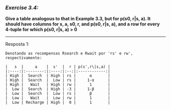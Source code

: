 ### *Exercise 3.4:* 

**Give a table analogous to that in Example 3.3, but for p(s0, r|s, a). It should have columns for s, a, s0, r, and p(s0, r|s, a), and a row for every 4-tuple for which p(s0, r|s, a) > 0**

---
Resposta 1:

```
Denotando as recompensas Rsearch e Rwait por 'rs' e rw', respectivamente:

|   s  |     a    |  s'  |  r | p(s',r\|s,a) |
|:----:|:--------:|:----:|:--:|:------------:|
| High |  Search  | High | rs |      α       |
| High |  Search  |  Low | rs |     1-α      |
| High |   Wait   | High | rw |      1       |
|  Low |  Search  | High | -3 |     1-β      |
|  Low |  Search  |  Low | rs |      β       |
|  Low |   Wait   |  Low | rw |      1       |
|  Low | Recharge | High |  0 |      1       |


```
